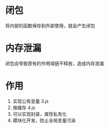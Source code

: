 # 闭包
将内部的函数保存到外部使用，就会产生闭包

# 内存泄漏
闭包会导致原有的作用域链不释放，造成内存泄漏

# 作用
1. 实现公有变量 3.js
2. 做缓存 4.js
3. 可以实现封装，属性私有化
4. 模块化开发，防止全局变量污染

